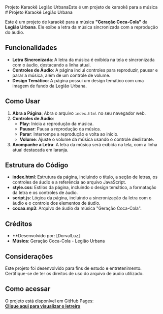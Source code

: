 Projeto Karaokê Legião UrbanaEste é um projeto de karaokê para a música # Projeto Karaokê Legião Urbana

Este é um projeto de karaokê para a música **"Geração Coca-Cola"** da **Legião Urbana**. Ele exibe a letra da música sincronizada com a reprodução do áudio.

## Funcionalidades

- **Letra Sincronizada**: A letra da música é exibida na tela e sincronizada com o áudio, destacando a linha atual.
- **Controles de Áudio**: A página inclui controles para reproduzir, pausar e parar a música, além de um controle de volume.
- **Design Temático**: A página possui um design temático com uma imagem de fundo da Legião Urbana.

## Como Usar

1. **Abra a Página**: Abra o arquivo `index.html` no seu navegador web.
2. **Controles de Áudio**:
   - **Play**: Inicia a reprodução da música.
   - **Pausar**: Pausa a reprodução da música.
   - **Parar**: Interrompe a reprodução e volta ao início.
   - **Volume**: Ajuste o volume da música usando o controle deslizante.
3. **Acompanhe a Letra**: A letra da música será exibida na tela, com a linha atual destacada em laranja.

## Estrutura do Código

- **index.html**: Estrutura da página, incluindo o título, a seção de letras, os controles de áudio e a referência ao arquivo JavaScript.
- **style.css**: Estilos da página, incluindo o design temático, a formatação da letra e os controles de áudio.
- **script.js**: Lógica da página, incluindo a sincronização da letra com o áudio e o controle dos elementos de áudio.
- **cocaa.mp3**: Arquivo de áudio da música "Geração Coca-Cola".

## Créditos

- **Desenvolvido por: [DorvalLuz]
- **Música**: Geração Coca-Cola - Legião Urbana

## Considerações

Este projeto foi desenvolvido para fins de estudo e entretenimento. Certifique-se de ter os direitos de uso do arquivo de áudio utilizado.


## Como acessar

O projeto está disponível em GitHub Pages:  
[**Clique aqui para visualizar o letreiro**](https://dorvalluz.github.io/cifra_legiao_urbana/)


